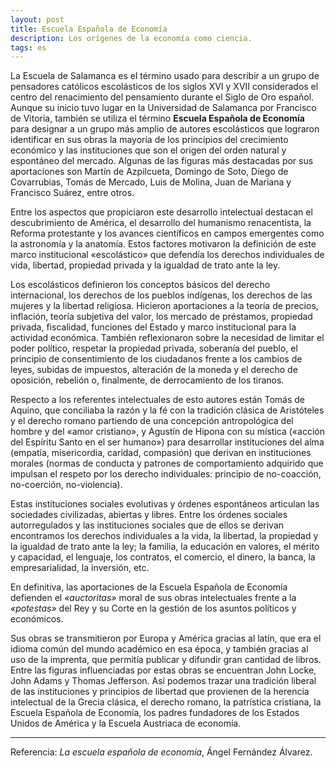 ```yaml
---
layout: post
title: Escuela Española de Economía
description: Los orígenes de la economía como ciencia.
tags: es
---
```


La Escuela de Salamanca es el término usado para describir a un grupo de
pensadores católicos escolásticos de los siglos XVI y XVII considerados el
centro del renacimiento del pensamiento durante el Siglo de Oro español. Aunque
su inicio tuvo lugar en la Universidad de Salamanca por Francisco de Vitoria,
también se utiliza el término **Escuela Española de Economía** para designar a
un grupo más amplio de autores escolásticos que lograron identificar en sus
obras la mayoría de los principios del crecimiento económico y las
instituciones que son el origen del orden natural y espontáneo del mercado.
Algunas de las figuras más destacadas por sus aportaciones son Martín de
Azpilcueta, Domingo de Soto, Diego de Covarrubias, Tomás de Mercado, Luis de
Molina, Juan de Mariana y Francisco Suárez, entre otros.

Entre los aspectos que propiciaron este desarrollo intelectual destacan el
descubrimiento de América, el desarrollo del humanismo renacentista, la Reforma
protestante y los avances científicos en campos emergentes como la astronomía y
la anatomía. Estos factores motivaron la definición de este marco institucional
«escolástico» que defendía los derechos individuales de vida, libertad,
propiedad privada y la igualdad de trato ante la ley.

Los escolásticos definieron los conceptos básicos del derecho internacional,
los derechos de los pueblos indígenas, los derechos de las mujeres y la
libertad religiosa.  Hicieron aportaciones a la teoría de precios, inflación,
teoría subjetiva del valor, los mercado de préstamos, propiedad privada,
fiscalidad, funciones del Estado y marco institucional para la actividad
económica. También reflexionaron sobre la necesidad de limitar el poder
político, respetar la propiedad privada, soberanía del pueblo, el principio de
consentimiento de los ciudadanos frente a los cambios de leyes, subidas de
impuestos, alteración de la moneda y el derecho de oposición, rebelión o,
finalmente, de derrocamiento de los tiranos.

Respecto a los referentes intelectuales de esto autores están Tomás de Aquino,
que conciliaba la razón y la fé con la tradición clásica de Aristóteles y el
derecho romano partiendo de una concepción antropológica del hombre y del «amor
cristiano», y Agustín de Hipona con su mística («acción del Espíritu Santo en
el ser humano») para desarrollar instituciones del alma (empatía, misericordia,
caridad, compasión) que derivan en instituciones morales (normas de conducta y
patrones de comportamiento adquirido que impulsan el respeto por los derecho
individuales: principio de no-coacción, no-coerción, no-violencia).

Estas instituciones sociales evolutivas y órdenes espontáneos articulan las
sociedades civilizadas, abiertas y libres. Entre los órdenes sociales
autorregulados y las instituciones sociales que de ellos se derivan encontramos
los derechos individuales a la vida, la libertad, la propiedad y la igualdad de
trato ante la ley; la familia, la educación en valores, el mérito y capacidad,
el lenguaje, los contratos, el comercio, el dinero, la banca, la
empresarialidad, la inversión, etc.

En definitiva, las aportaciones de la Escuela Española de Economía defienden el
*«auctoritas»* moral de sus obras intelectuales frente a la *«potestas»* del
Rey y su Corte en la gestión de los asuntos políticos y económicos.

Sus obras se transmitieron por Europa y América gracias al latín, que era el
idioma común del mundo académico en esa época, y también gracias al uso de la
imprenta, que permitía publicar y difundir gran cantidad de libros. Entre las
figuras influenciadas por estas obras se encuentran John Locke, John Adams y
Thomas Jefferson. Así podemos trazar una tradición liberal de las instituciones
y principios de libertad que provienen de la herencia intelectual de la Grecia
clásica, el derecho romano, la patrística cristiana, la Escuela Española de
Economía, los padres fundadores de los Estados Unidos de América y la Escuela
Austriaca de economía.

---

Referencia: *La escuela española de economía*, Ángel Fernández Álvarez.
